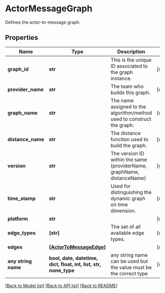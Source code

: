 # ActorMessageGraph

Defines the actor-to-message graph.

## Properties
Name | Type | Description | Notes
------------ | ------------- | ------------- | -------------
**graph_id** | **str** | This is the unique ID associated to the graph instance. | [optional] 
**provider_name** | **str** | The team who builds this graph. | [optional] 
**graph_name** | **str** | The name assigned to the algorithm/method used to construct the graph. | [optional] 
**distance_name** | **str** | The distance function used to build the graph. | [optional] 
**version** | **str** | The version ID within the same (providerName, graphName, distanceName) | [optional] 
**time_stamp** | **str** | Used for distinguishing the dynamic graph on time dimension. | [optional] 
**platform** | **str** |  | [optional] 
**edge_types** | **[str]** | The set of all available edge types. | [optional] 
**edges** | [**[ActorToMessageEdge]**](ActorToMessageEdge.md) |  | [optional] 
**any string name** | **bool, date, datetime, dict, float, int, list, str, none_type** | any string name can be used but the value must be the correct type | [optional]

[[Back to Model list]](../README.md#documentation-for-models) [[Back to API list]](../README.md#documentation-for-api-endpoints) [[Back to README]](../README.md)


